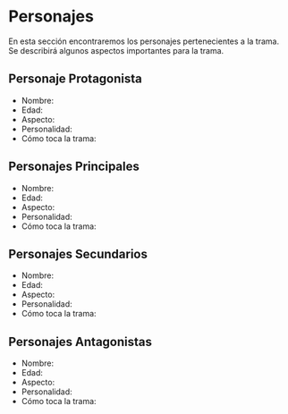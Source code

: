 # Personajes

En esta sección encontraremos los personajes pertenecientes a la trama. Se describirá algunos aspectos importantes para la trama.

## Personaje Protagonista

- Nombre:
- Edad:
- Aspecto:
- Personalidad:
- Cómo toca la trama:


## Personajes Principales

- Nombre:
- Edad:
- Aspecto:
- Personalidad:
- Cómo toca la trama:

## Personajes Secundarios

- Nombre:
- Edad:
- Aspecto:
- Personalidad:
- Cómo toca la trama:

## Personajes Antagonistas

- Nombre:
- Edad:
- Aspecto:
- Personalidad:
- Cómo toca la trama:
